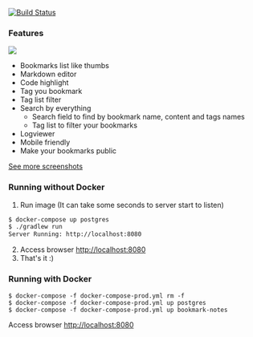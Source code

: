 <p>
	<a href="https://travis-ci.org/mageddo/bookmark-notes"><img src="https://travis-ci.org/mageddo/bookmark-notes.svg?branch=master" alt="Build Status"></img></a>
</p>

### Features
![](https://raw.githubusercontent.com/mageddo/bookmark-notes/master/files/screenshots/001-bookmarks-list-thumb.jpg)
* Bookmarks list like thumbs
* Markdown editor
* Code highlight
* Tag you bookmark
* Tag list filter
* Search by everything
	* Search field to find by bookmark name, content and tags names
	* Tag list to filter your bookmarks
* Logviewer
* Mobile friendly
* Make your bookmarks public

[See more screenshots](https://mageddo.github.io/bookmark-notes/docs/)


### Running without Docker

1. Run image (It can take some seconds to server start to listen)

```bash
$ docker-compose up postgres
$ ./gradlew run
Server Running: http://localhost:8080
```

2. Access browser [http://localhost:8080](http://localhost:8080)
3. That's it :)

### Running with Docker

```
$ docker-compose -f docker-compose-prod.yml rm -f
$ docker-compose -f docker-compose-prod.yml up postgres
$ docker-compose -f docker-compose-prod.yml up bookmark-notes
```

Access browser [http://localhost:8080](http://localhost:8080)
